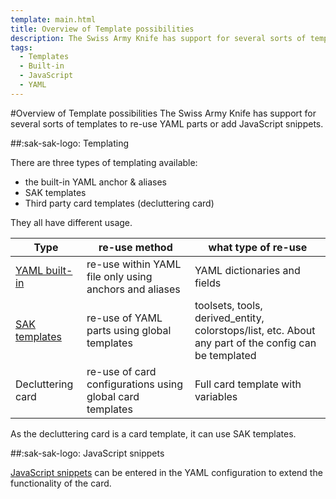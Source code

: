```yaml
---
template: main.html
title: Overview of Template possibilities
description: The Swiss Army Knife has support for several sorts of templates to re-use YAML parts or add JavaScript snippets.
tags:
  - Templates
  - Built-in
  - JavaScript
  - YAML
---
```

#Overview of Template possibilities
The Swiss Army Knife has support for several sorts of templates to re-use YAML parts or add JavaScript snippets.

##:sak-sak-logo: Templating

There are three types of templating available:

- the built-in YAML anchor & aliases
- SAK templates
- Third party card templates (decluttering card)

They all have different usage.

| Type | re-use method | what type of re-use |
| ---- | --------------- | ------------------ |
| [YAML built-in][Built-in YAML templates] | re-use within YAML file only using anchors and aliases | YAML dictionaries and fields |
| [SAK templates][Swiss Army Knife templates] | re-use of YAML parts using global templates | toolsets, tools, derived_entity, colorstops/list, etc. About any part of the config can be templated |
| Decluttering card | re-use of card configurations using global card templates | Full card template with variables |

As the decluttering card is a card template, it can use SAK templates.

##:sak-sak-logo: JavaScript snippets

[JavaScript snippets][JavaScript Template Snippets] can be entered in the YAML configuration to extend the functionality of the card.

<!-- Internal References -->

[Built-in YAML templates]: yaml-built-in.md
[Swiss Army Knife templates]: sak-templates.md
[JavaScript Template Snippets]: javascript-snippets.md